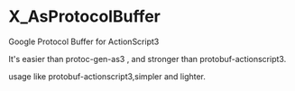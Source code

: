 X_AsProtocolBuffer
==================

Google Protocol Buffer for ActionScript3

It's easier than protoc-gen-as3 , and stronger than protobuf-actionscript3.

usage like protobuf-actionscript3,simpler and lighter.

